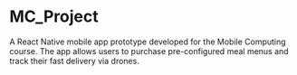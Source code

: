 # MC_Project
A  React Native mobile app prototype developed for the Mobile Computing course. The app allows users to purchase pre-configured meal menus and track their fast delivery via drones.
